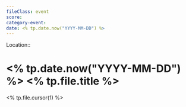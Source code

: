 ```yaml
---
fileClass: event  
score: 
category-event:   
date: <% tp.date.now("YYYY-MM-DD") %>  
---
```

Location:: 

# <% tp.date.now("YYYY-MM-DD") %> <% tp.file.title %>

<% tp.file.cursor(1) %>